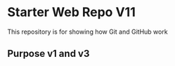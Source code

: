 # Starter Web Repo V11

This repository is for showing how Git and GitHub work

## Purpose v1 and v3
